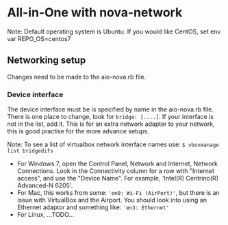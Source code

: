 # All-in-One with nova-network

Note: Default operating system is Ubuntu. If you would like CentOS, set env var REPO_OS=centos7

## Networking setup

Changes need to be made to the aio-nova.rb file.

### Device interface

The device interface must be is specified by name in the aio-nova.rb file.
There is one place to change, look for `bridge: [....]`.  If your interface is not in the list, add it.
This is for an extra network adapter to your network, this is good practise for the
more advance setups.

Note: To see a list of virtualbox network interface names use:
`$ vboxmanage list bridgedifs`

+ For Windows 7, open the Control Panel, Network and Internet, Network Connections.  Look in the Connectivity column for a row with "Internet access", and use the "Device Name". For example, 'Intel(R) Centrino(R) Advanced-N 6205'.
+ For Mac, this works from some: `'en0: Wi-Fi (AirPort)'`, but there is an issue with VirtualBox and the Airport. You should look into using an Ethernet adaptor and something like: `'en3: Ethernet'`
+ For Linux, ...TODO...
